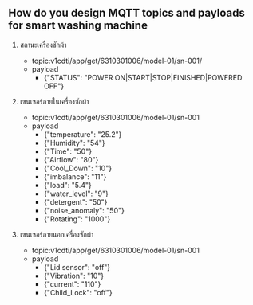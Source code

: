 ## How do you design MQTT topics and payloads for smart washing machine

1. สถานะเครื่องซักผ้า
    - topic:v1cdti/app/get/6310301006/model-01/sn-001/
    - payload
        - {"STATUS": "POWER ON|START|STOP|FINISHED|POWERED OFF"}
1. เซนเซอร์ภายในเครื่องซักผ้า
    - topic:v1cdti/app/get/6310301006/model-01/sn-001
    - payload
        - {"temperature": "25.2"}
        - {"Humidity": "54"}
        - {"Time": "50"}
        - {"Airflow": "80"}
        - {"Cool_Down": "10"}
        - {"imbalance": "11"}
        - {"load": "5.4"}
        - {"water_level": "9"}
        - {"detergent": "50"}
        - {"noise_anomaly": "50"}
        - {"Rotating": "1000"}
        

 1. เซนเซอร์ภายนอกเครื่องซักผ้า
    - topic:v1cdti/app/get/6310301006/model-01/sn-001
    - payload
        - {"Lid sensor": "off"}
        - {"Vibration": "10"}
        - {"current": "110"}
        - {"Child_Lock": "off"}




